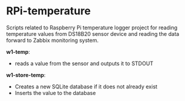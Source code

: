 RPi-temperature
===============

Scripts related to Raspberry Pi temperature logger project for reading temperature values from DS18B20 sensor device and reading the data forward to Zabbix monitoring system.

__w1-temp__:
  - reads a value from the sensor and outputs it to STDOUT

__w1-store-temp__:
  - Creates a new SQLite database if it does not already exist
  - Inserts the value to the database
